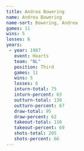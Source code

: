 ```yaml
---
title: Andrea Bowering
name: Andrea Bowering
name-sort: Bowering, Andrea
games: 11
wins: 5
losses: 6
years:
 - year: 1987
   event: Hearts
   team: "NL"
   position: Third
   games: 11
   wins: 5
   losses: 6
   inturn-total: 75
   inturn-percent: 63
   outturn-total: 130
   outturn-percent: 67
   draw-total: 95
   draw-percent: 62
   takeout-total: 110
   takeout-percent: 69
   shots-total: 205
   shots-percent: 66
---
```

